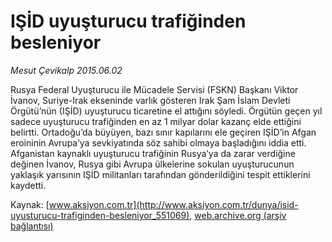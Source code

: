 # IŞİD uyuşturucu trafiğinden besleniyor

*Mesut Çevikalp 2015.06.02*

<div class="pNewsDetailMainContent" itemprop="articleBody">
 <p>
  Rusya Federal Uyuşturucu ile Mücadele Servisi (FSKN) Başkanı Viktor İvanov, Suriye-Irak ekseninde varlık gösteren Irak Şam İslam Devleti Örgütü’nün (IŞİD) uyuşturucu ticaretine el attığını söyledi. Örgütün geçen yıl sadece uyuşturucu trafiğinden en az 1 milyar dolar kazanç elde ettiğini belirtti. Ortadoğu’da büyüyen, bazı sınır kapılarını ele geçiren IŞİD’in Afgan eroininin Avrupa’ya sevkiyatında söz sahibi olmaya başladığını iddia etti. Afganistan kaynaklı uyuşturucu trafiğinin Rusya’ya da zarar verdiğine değinen İvanov, Rusya gibi Avrupa ülkelerine sokulan uyuşturucunun yaklaşık yarısının IŞİD militanları tarafından gönderildiğini tespit ettiklerini kaydetti.
 </p>
</div>


Kaynak: [www.aksiyon.com.tr](http://www.aksiyon.com.tr/dunya/isid-uyusturucu-trafiginden-besleniyor_551069), [web.archive.org (arşiv bağlantısı)](http://web.archive.org/web/20150719215503/http://www.aksiyon.com.tr/dunya/isid-uyusturucu-trafiginden-besleniyor_551069)
